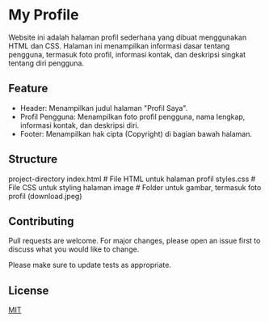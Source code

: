 # My Profile

Website ini adalah halaman profil sederhana yang dibuat menggunakan HTML dan CSS. Halaman ini menampilkan informasi dasar tentang pengguna, termasuk foto profil, informasi kontak, dan deskripsi singkat tentang diri pengguna.

## Feature

- Header: Menampilkan judul halaman "Profil Saya".
- Profil Pengguna: Menampilkan foto profil pengguna, nama lengkap, informasi kontak, dan deskripsi diri.
- Footer: Menampilkan hak cipta (Copyright) di bagian bawah halaman.

## Structure

project-directory
index.html # File HTML untuk halaman profil
styles.css # File CSS untuk styling halaman
image # Folder untuk gambar, termasuk foto profil (download.jpeg)

## Contributing

Pull requests are welcome. For major changes, please open an issue first
to discuss what you would like to change.

Please make sure to update tests as appropriate.

## License

[MIT](https://choosealicense.com/licenses/mit/)
